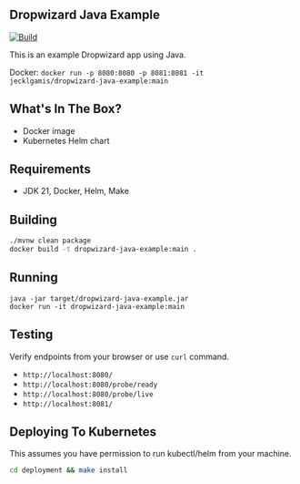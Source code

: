 ## Dropwizard Java Example

[![Build](https://github.com/jecklgamis/dropwizard-java-example/actions/workflows/build.yml/badge.svg)](https://github.com/jecklgamis/dropwizard-java-example/actions/workflows/build.yml)

This is an example Dropwizard app using Java.

Docker: `docker run -p 8080:8080 -p 8081:8081 -it jecklgamis/dropwizard-java-example:main`

## What's In The Box?

* Docker image
* Kubernetes Helm chart

## Requirements

* JDK 21, Docker, Helm, Make

## Building

```bash
./mvnw clean package
docker build -t dropwizard-java-example:main .
```

## Running

```
java -jar target/dropwizard-java-example.jar
docker run -it dropwizard-java-example:main 
```

## Testing

Verify endpoints from your browser or use `curl` command.

* `http://localhost:8080/`
* `http://localhost:8080/probe/ready`
* `http://localhost:8080/probe/live`
* `http://localhost:8081/`

## Deploying To Kubernetes

This assumes you have permission to run kubectl/helm from your machine.

```bash
cd deployment && make install
```


